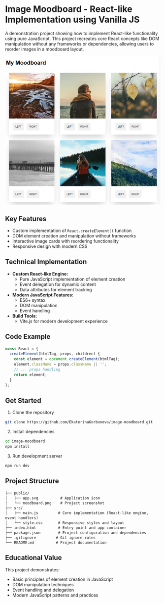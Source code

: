 # Image Moodboard - React-like Implementation using Vanilla JS 

A demonstration project showing how to implement React-like functionality using pure JavaScript. This project recreates core React concepts like DOM manipulation without any frameworks or dependencies, allowing users to reorder images in a moodboard layout.

![Image Moodboard](https://github.com/EkaterinaGorbunova/image-moodboard/blob/main/public/moodboard.png)

## Key Features
- Custom implementation of `React.createElement()` function
- DOM element creation and manipulation without frameworks
- Interactive image cards with reordering functionality
- Responsive design with modern CSS

## Technical Implementation
- **Custom React-like Engine:**
  - Pure JavaScript implementation of element creation
  - Event delegation for dynamic content
  - Data attributes for element tracking
- **Modern JavaScript Features:**
  - ES6+ syntax
  - DOM manipulation
  - Event handling
- **Build Tools:**
  - Vite.js for modern development experience

## Code Example
```javascript
const React = {
  createElement(htmlTag, props, children) {
    const element = document.createElement(htmlTag);
    element.className = props.className || '';
    // ... props handling
    return element;
  }
};
```

## Get Started

1. Clone the repository
```bash
git clone https://github.com/EkaterinaGorbunova/image-moodboard.git
```

2. Install dependencies
```bash
cd image-moodboard
npm install
```

3. Run development server
```bash
npm run dev
```

## Project Structure
```
├── public/
│   ├── app.svg          # Application icon
│   └── moodboard.png    # Project screenshot
├── src/
│   ├── main.js         # Core implementation (React-like engine, event handlers)
│   └── style.css       # Responsive styles and layout
├── index.html          # Entry point and app container
├── package.json        # Project configuration and dependencies
├── .gitignore         # Git ignore rules
└── README.md          # Project documentation
```

## Educational Value
This project demonstrates:
- Basic principles of element creation in JavaScript
- DOM manipulation techniques
- Event handling and delegation
- Modern JavaScript patterns and practices



